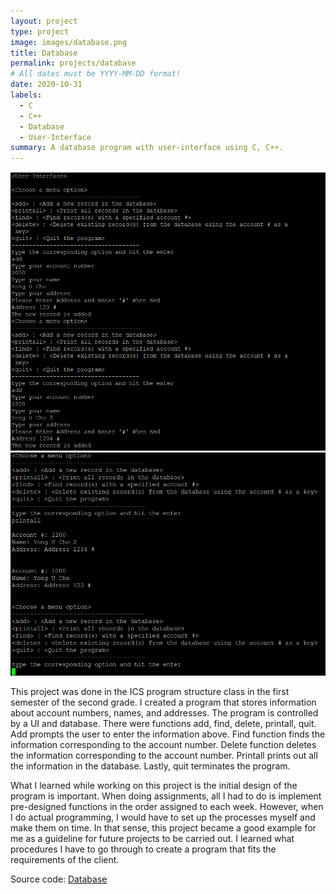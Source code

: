 ```yaml
---
layout: project
type: project
image: images/database.png
title: Database
permalink: projects/database
# All dates must be YYYY-MM-DD format!
date: 2020-10-31
labels:
  - C
  - C++
  - Database
  - User-Interface
summary: A database program with user-interface using C, C++.
---
```


<div class="ui small rounded images">
  <img src="../images/project1-11.png">
  <img src="../images/project1-2.png">
</div>

This project was done in the ICS program structure class in the first semester of the second grade. I created a program that stores information about account numbers, names, and addresses. The program is controlled by a UI and database. There were functions add, find, delete, printall, quit. Add prompts the user to enter the information above. Find function finds the information corresponding to the account number. Delete function deletes the information corresponding to the account number. Printall prints out all the information in the database. Lastly, quit terminates the program.
 
What I learned while working on this project is the initial design of the program is important. When doing assignments, all I had to do is implement pre-designed functions in the order assigned to each week. However, when I do actual programming, I would have to set up the processes myself and make them on time. In that sense, this project became a good example for me as a guideline for future projects to be carried out. I learned what procedures I have to go through to create a program that fits the requirements of the client.

Source code: <a href="https://github.com/yongu2000/database"><i class="large github icon"></i>Database</a>

